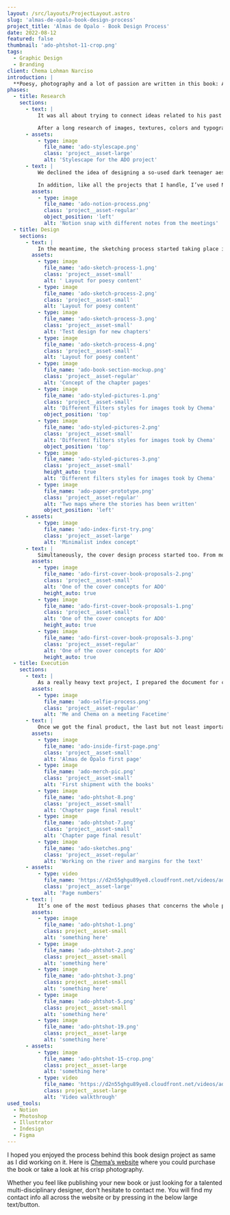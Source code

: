 ```yaml
---
layout: /src/layouts/ProjectLayout.astro
slug: 'almas-de-opalo-book-design-process'
project_title: 'Almas de Opalo - Book Design Process'
date: 2022-08-12
featured: false
thumbnail: 'ado-phtshot-11-crop.png'
tags:
  - Graphic Design
  - Branding
client: Chema Lohman Narciso
introduction: |
  **Poesy, photography and a lot of passion are written in this book: Almas de Opalo (Opal’s souls). Chema Lohman Narciso (Chema for friends), a talented writer, enjoying every time he has the opportunity to simple, writing down his thoughts and feelings trying to share them with people that surround him; ended releasing his first hand-carrying book, confiding its design process in me. So, what a better challenge to test my book design skills mixed with different knowledge from all my fields than building that tiny but plenty of emotions pocketbook.**
phases:
  - title: Research
    sections:
      - text: |
          It was all about trying to connect ideas related to his past and graphically trying to express the content of his stories in an abstract way. We had a long initial Onboarding meeting, concreting all the requirements for the project and trying to filter as much as possible to make the research phase easy-going.

          After a long research of images, textures, colors and typographies, I’ve created a stylescape with all the essence of the project trying to show to the client the same point of view that I had and then mixing opinions for creating the unique project’s creative direction to follow.
      - assets:
          - type: image
            file_name: 'ado-stylescape.png'
            class: 'project__asset-large'
            alt: 'Stylescape for the ADO project'
      - text: |
          We declined the idea of designing a so-used dark teenager aesthetic, and tried to experiment more with big headers and broken layouts, mixing what works with a pinch of experimentation.

          In addition, like all the projects that I handle, I’ve used Notion for organizing, tracking and managing them, from the very early phase of the project until the end.
        assets:
          - type: image
            file_name: 'ado-notion-process.png'
            class: 'project__asset-regular'
            object_position: 'left'
            alt: 'Notion snap with different notes from the meetings'
  - title: Design
    sections:
      - text: |
          In the meantime, the sketching process started taking place into creating different layouts for the various pages and sections of the book. Trying different page sizes, comparing them with other similar pocketbooks size, and printing them for a better perspective on how they will really look on hands.
        assets:
          - type: image
            file_name: 'ado-sketch-process-1.png'
            class: 'project__asset-small'
            alt: ' Layout for poesy content'
          - type: image
            file_name: 'ado-sketch-process-2.png'
            class: 'project__asset-small'
            alt: 'Layout for poesy content'
          - type: image
            file_name: 'ado-sketch-process-3.png'
            class: 'project__asset-small'
            alt: 'Test design for new chapters'
          - type: image
            file_name: 'ado-sketch-process-4.png'
            class: 'project__asset-small'
            alt: 'Layout for poesy content'
          - type: image
            file_name: 'ado-book-section-mockup.png'
            class: 'project__asset-regular'
            alt: 'Concept of the chapter pages'
          - type: image
            file_name: 'ado-styled-pictures-1.png'
            class: 'project__asset-small'
            alt: 'Different filters styles for images took by Chema'
            object_position: 'top'
          - type: image
            file_name: 'ado-styled-pictures-2.png'
            class: 'project__asset-small'
            alt: 'Different filters styles for images took by Chema'
            object_position: 'top'
          - type: image
            file_name: 'ado-styled-pictures-3.png'
            class: 'project__asset-small'
            height_auto: true
            alt: 'Different filters styles for images took by Chema'
          - type: image
            file_name: 'ado-paper-prototype.png'
            class: 'project__asset-regular'
            alt: 'Two maps where the stories has been written'
            object_position: 'left'
      - assets:
          - type: image
            file_name: 'ado-index-first-try.png'
            class: 'project__asset-large'
            alt: 'Minimalist index concept'
      - text: |
          Simultaneously, the cover design process started too. From more simplistic ideas to more sophisticated ones as you can see in the images. The cover design process took about 3 weeks in total. I think it’s not about time but trying and trying different ideas, emptying your mind for a short and then, you will find the right one, for sure.
        assets:
          - type: image
            file_name: 'ado-first-cover-book-proposals-2.png'
            class: 'project__asset-small'
            alt: 'One of the cover concepts for ADO'
            height_auto: true
          - type: image
            file_name: 'ado-first-cover-book-proposals-1.png'
            class: 'project__asset-small'
            alt: 'One of the cover concepts for ADO'
            height_auto: true
          - type: image
            file_name: 'ado-first-cover-book-proposals-3.png'
            class: 'project__asset-regular'
            alt: 'One of the cover concepts for ADO'
            height_auto: true
  - title: Execution
    sections:
      - text: |
          As a really heavy text project, I prepared the document for creating an easy workflow for adding text and automatically creating new pages as needed, with the InDesign flowing text feature. And it really helped me a lot. Nonetheless, I had to do so many tweaks by myself due to the special layout design of the book for getting the desired final result.
        assets:
          - type: image
            file_name: 'ado-selfie-process.png'
            class: 'project__asset-regular'
            alt: 'Me and Chema on a meeting Facetime'
      - text: |
          Once we got the final product, the last but not least important phase started: printing, correcting and paying attention to not passing any little detail that could ruin the work.
        assets:
          - type: image
            file_name: 'ado-inside-first-page.png'
            class: 'project__asset-small'
            alt: 'Almas de Ópalo first page'
          - type: image
            file_name: 'ado-merch-pic.png'
            class: 'project__asset-small'
            alt: 'First shipment with the books'
          - type: image
            file_name: 'ado-phtshot-8.png'
            class: 'project__asset-small'
            alt: 'Chapter page final result'
          - type: image
            file_name: 'ado-phtshot-7.png'
            class: 'project__asset-small'
            alt: 'Chapter page final result'
          - type: image
            file_name: 'ado-sketches.png'
            class: 'project__asset-regular'
            alt: 'Working on the river and margins for the text'
      - assets:
          - type: video
            file_name: 'https://d2n55ghgu89ye8.cloudfront.net/videos/ado-page-numbers.mp4'
            class: 'project__asset-large'
            alt: 'Page numbers'
      - text: |
          It’s one of the most tedious phases that concerns the whole project, and in this case, as both me and my client were so perfectionists with the little details, it took us longer than expected, but the effort was worth it.
        assets:
          - type: image
            file_name: 'ado-phtshot-1.png'
            class: project__asset-small
            alt: 'something here'
          - type: image
            file_name: 'ado-phtshot-2.png'
            class: project__asset-small
            alt: 'something here'
          - type: image
            file_name: 'ado-phtshot-3.png'
            class: project__asset-small
            alt: 'something here'
          - type: image
            file_name: 'ado-phtshot-5.png'
            class: project__asset-small
            alt: 'something here'
          - type: image
            file_name: 'ado-phtshot-19.png'
            class: project__asset-large
            alt: 'something here'
      - assets:
          - type: image
            file_name: 'ado-phtshot-15-crop.png'
            class: project__asset-large
            alt: 'something here'
          - type: video
            file_name: 'https://d2n55ghgu89ye8.cloudfront.net/videos/ado-video-walkthrough.mp4'
            class: project__asset-large
            alt: 'Video walkthrough'
used_tools:
  - Notion
  - Photoshop
  - Illustrator
  - Indesign
  - Figma
---
```


I hoped you enjoyed the process behind this book design project as same as I did working on it. Here is [Chema’s website](https://www.lohmannarciso.com) where you could purchase the book or take a look at his crisp photography.

Whether you feel like publishing your new book or just looking for a talented multi-disciplinary designer, don’t hesitate to contact me. You will find my contact info all across the website or by pressing in the below large text/button.
